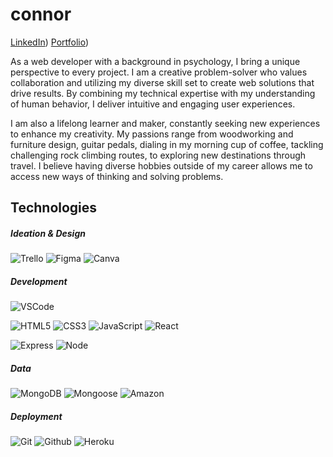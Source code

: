 # connor

[LinkedIn](https://www.linkedin.com/in/connorbyram/)) 
[Portfolio](https://cnnrbyrm.webflow.io/))

As a web developer with a background in psychology, I bring a unique perspective to every project. I am a creative problem-solver who values collaboration and utilizing my diverse skill set to create web solutions that drive results. By combining my technical expertise with my understanding of human behavior, I deliver intuitive and engaging user experiences.

I am also a lifelong learner and maker, constantly seeking new experiences to enhance my creativity. My passions range from woodworking and furniture design, guitar pedals, dialing in my morning cup of coffee, tackling challenging rock climbing routes, to exploring new destinations through travel. I believe having diverse hobbies outside of my career allows me to access new ways of thinking and solving problems.

## Technologies
##### Ideation & Design
  ![Trello](https://img.shields.io/badge/-Trello-DEEB3B?style=flat&logo=trello&logoColor=black)
  ![Figma](https://img.shields.io/badge/-Figma-DEEB3B?style=flat&logo=figma&logoColor=black)
  ![Canva](https://img.shields.io/badge/-Canva-DEEB3B?style=flat&logo=canva&logoColor=black)

##### Development
  ![VSCode](https://img.shields.io/badge/-VS_Code-DEEB3B?style=flat&logo=visualstudio&logoColor=black)

  ![HTML5](https://img.shields.io/badge/-HTML5-DEEB3B?style=flat&logo=html5&logoColor=black)
  ![CSS3](https://img.shields.io/badge/-CSS-DEEB3B?style=flat&logo=css3&logoColor=black)
  ![JavaScript](https://img.shields.io/badge/-JavaScript-DEEB3B?style=flat&logo=javascript&logoColor=black)
  ![React](https://img.shields.io/badge/-React-DEEB3B?style=flat&logo=react&logoColor=black)

  ![Express](https://img.shields.io/badge/-Express-DEEB3B?style=flat&logo=express&logoColor=black)
  ![Node](https://img.shields.io/badge/-Node.js-DEEB3B?style=flat&logo=node.js&logoColor=black)

##### Data
  ![MongoDB](https://img.shields.io/badge/-MongoDB-DEEB3B?style=flat&logo=mongodb&logoColor=black)
  ![Mongoose](https://img.shields.io/badge/-Mongoose_ODM-DEEB3B?style=flat&logo=mongodb&logoColor=black)
  ![Amazon](https://img.shields.io/badge/-AWS-DEEB3B?style=flat&logo=amazon&logoColor=black)

##### Deployment
  ![Git](https://img.shields.io/badge/-Git-DEEB3B?style=flat&logo=git&logoColor=black)
  ![Github](https://img.shields.io/badge/-GitHub-DEEB3B?style=flat&logo=github&logoColor=black)
  ![Heroku](https://img.shields.io/badge/-Heroku-DEEB3B?style=flat&logo=heroku&logoColor=black)
